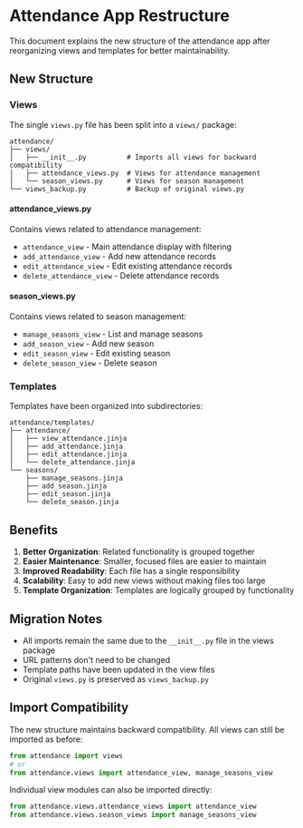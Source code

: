 # Attendance App Restructure

This document explains the new structure of the attendance app after reorganizing views and templates for better maintainability.

## New Structure

### Views
The single `views.py` file has been split into a `views/` package:

```
attendance/
├── views/
│   ├── __init__.py          # Imports all views for backward compatibility
│   ├── attendance_views.py  # Views for attendance management
│   └── season_views.py      # Views for season management
└── views_backup.py          # Backup of original views.py
```

#### attendance_views.py
Contains views related to attendance management:
- `attendance_view` - Main attendance display with filtering
- `add_attendance_view` - Add new attendance records
- `edit_attendance_view` - Edit existing attendance records
- `delete_attendance_view` - Delete attendance records

#### season_views.py
Contains views related to season management:
- `manage_seasons_view` - List and manage seasons
- `add_season_view` - Add new season
- `edit_season_view` - Edit existing season
- `delete_season_view` - Delete season

### Templates
Templates have been organized into subdirectories:

```
attendance/templates/
├── attendance/
│   ├── view_attendance.jinja
│   ├── add_attendance.jinja
│   ├── edit_attendance.jinja
│   └── delete_attendance.jinja
└── seasons/
    ├── manage_seasons.jinja
    ├── add_season.jinja
    ├── edit_season.jinja
    └── delete_season.jinja
```

## Benefits

1. **Better Organization**: Related functionality is grouped together
2. **Easier Maintenance**: Smaller, focused files are easier to maintain
3. **Improved Readability**: Each file has a single responsibility
4. **Scalability**: Easy to add new views without making files too large
5. **Template Organization**: Templates are logically grouped by functionality

## Migration Notes

- All imports remain the same due to the `__init__.py` file in the views package
- URL patterns don't need to be changed
- Template paths have been updated in the view files
- Original `views.py` is preserved as `views_backup.py`

## Import Compatibility

The new structure maintains backward compatibility. All views can still be imported as before:

```python
from attendance import views
# or
from attendance.views import attendance_view, manage_seasons_view
```

Individual view modules can also be imported directly:

```python
from attendance.views.attendance_views import attendance_view
from attendance.views.season_views import manage_seasons_view
```

